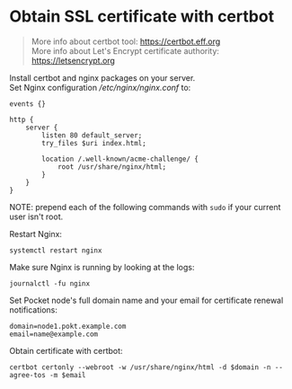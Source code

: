 # Obtain SSL certificate with certbot

> More info about certbot tool: https://certbot.eff.org  
> More info about Let's Encrypt certificate authority: https://letsencrypt.org

Install certbot and nginx packages on your server.  
Set Nginx configuration */etc/nginx/nginx.conf* to:

```nginx
events {}

http {
    server {
        listen 80 default_server;
        try_files $uri index.html;

        location /.well-known/acme-challenge/ {
            root /usr/share/nginx/html;
        }
    }
}
```

NOTE: prepend each of the following commands with `sudo` if your current user isn't root.

Restart Nginx:

```shell
systemctl restart nginx
```

Make sure Nginx is running by looking at the logs:

```shell
journalctl -fu nginx
```

Set Pocket node's full domain name and your email for certificate renewal notifications:

```shell
domain=node1.pokt.example.com
email=name@example.com
```

Obtain certificate with certbot:

```shell
certbot certonly --webroot -w /usr/share/nginx/html -d $domain -n --agree-tos -m $email
```
